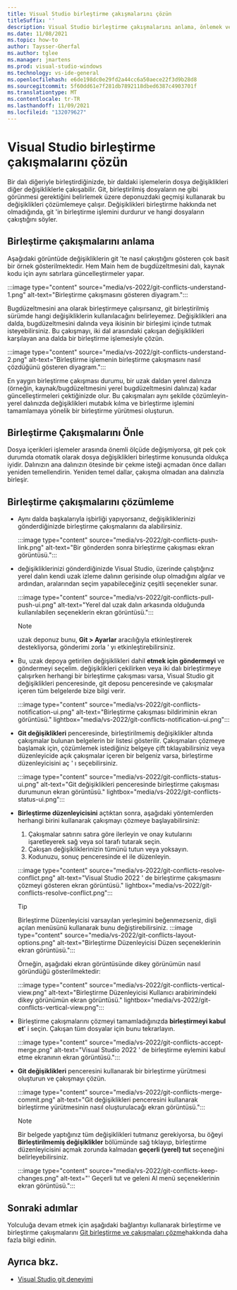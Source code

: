 ```yaml
---
title: Visual Studio birleştirme çakışmalarını çözün
titleSuffix: ''
description: Visual Studio birleştirme çakışmalarını anlama, önlemek ve çözmek.
ms.date: 11/08/2021
ms.topic: how-to
author: Taysser-Gherfal
ms.author: tglee
ms.manager: jmartens
ms.prod: visual-studio-windows
ms.technology: vs-ide-general
ms.openlocfilehash: e6de198dc0e29fd2a44cc6a50aece22f3d9b28d8
ms.sourcegitcommit: 5f60dd61e7f281db7892118dbed6387c4903701f
ms.translationtype: MT
ms.contentlocale: tr-TR
ms.lasthandoff: 11/09/2021
ms.locfileid: "132079627"
---
```

# <a name="resolve-merge-conflicts-in-visual-studio"></a>Visual Studio birleştirme çakışmalarını çözün

Bir dalı diğeriyle birleştirdiğinizde, bir daldaki işlemelerin dosya değişiklikleri diğer değişikliklerle çakışabilir. Git, birleştirilmiş dosyaların ne gibi görünmesi gerektiğini belirlemek üzere deponuzdaki geçmişi kullanarak bu değişiklikleri çözümlemeye çalışır. Değişiklikleri birleştirme hakkında net olmadığında, git 'in birleştirme işlemini durdurur ve hangi dosyaların çakıştığını söyler.

## <a name="understand-merge-conflicts"></a>Birleştirme çakışmalarını anlama

Aşağıdaki görüntüde değişikliklerin git 'te nasıl çakıştığını gösteren çok basit bir örnek gösterilmektedir. Hem Main hem de bugdüzeltmesini dalı, kaynak kodu için aynı satırlara güncelleştirmeler yapar.

:::image type="content" source="media/vs-2022/git-conflicts-understand-1.png" alt-text="Birleştirme çakışmasını gösteren diyagram.":::

Bugdüzeltmesini ana olarak birleştirmeye çalışırsanız, git birleştirilmiş sürümde hangi değişikliklerin kullanılacağını belirleyemez. Değişiklikleri ana dalda, bugdüzeltmesini dalında veya ikisinin bir birleşimi içinde tutmak isteyebilirsiniz. Bu çakışmayı, iki dal arasındaki çakışan değişiklikleri karşılayan ana dalda bir birleştirme işlemesiyle çözün.

:::image type="content" source="media/vs-2022/git-conflicts-understand-2.png" alt-text="Birleştirme işlemenin birleştirme çakışmasını nasıl çözdüğünü gösteren diyagram.":::

En yaygın birleştirme çakışması durumu, bir uzak daldan yerel dalınıza (örneğin, kaynak/bugdüzeltmesini yerel bugdüzeltmesini dalınıza) kadar güncelleştirmeleri çektiğinizde olur. Bu çakışmaları aynı şekilde çözümleyin-yerel dalınızda değişiklikleri mutabık kılma ve birleştirme işlemini tamamlamaya yönelik bir birleştirme yürütmesi oluşturun.

## <a name="prevent-merge-conflicts"></a>Birleştirme Çakışmalarını Önle

Dosya içerikleri işlemeler arasında önemli ölçüde değişmiyorsa, git pek çok durumda otomatik olarak dosya değişiklikleri birleştirme konusunda oldukça iyidir. Dalınızın ana dalınızın ötesinde bir çekme isteği açmadan önce dalları yeniden temellendirin. Yeniden temel dallar, çakışma olmadan ana dalınızla birleşir.

## <a name="resolve-merge-conflicts"></a>Birleştirme çakışmalarını çözümleme

- Aynı dalda başkalarıyla işbirliği yapıyorsanız, değişikliklerinizi gönderdiğinizde birleştirme çakışmalarını da alabilirsiniz.

    :::image type="content" source="media/vs-2022/git-conflicts-push-link.png" alt-text="Bir gönderden sonra birleştirme çakışması ekran görüntüsü.":::

- değişikliklerinizi gönderdiğinizde Visual Studio, üzerinde çalıştığınız yerel dalın kendi uzak izleme dalının gerisinde olup olmadığını algılar ve ardından, aralarından seçim yapabileceğiniz çeşitli seçenekler sunar.

    :::image type="content" source="media/vs-2022/git-conflicts-pull-push-ui.png" alt-text="Yerel dal uzak dalın arkasında olduğunda kullanılabilen seçeneklerin ekran görüntüsü.":::

    > [!NOTE]
    > uzak deponuz bunu, **Git > Ayarlar** aracılığıyla etkinleştirerek destekliyorsa, gönderimi zorla ' yı etkinleştirebilirsiniz.

- Bu, uzak depoya getirilen değişiklikleri dahil **etmek için göndermeyi** ve göndermeyi seçelim. değişiklikleri çekilirken veya iki dalı birleştirmeye çalışırken herhangi bir birleştirme çakışması varsa, Visual Studio git değişiklikleri penceresinde, git deposu penceresinde ve çakışmalar içeren tüm belgelerde bize bilgi verir.

    :::image type="content" source="media/vs-2022/git-conflicts-notification-ui.png" alt-text="Birleştirme çakışması bildiriminin ekran görüntüsü." lightbox="media/vs-2022/git-conflicts-notification-ui.png":::

- **Git değişiklikleri** penceresinde, birleştirilmemiş değişiklikler altında çakışmalar bulunan belgelerin bir listesi gösterilir. Çakışmaları çözmeye başlamak için, çözümlemek istediğiniz belgeye çift tıklayabilirsiniz veya düzenleyicide açık çakışmalar içeren bir belgeniz varsa, birleştirme düzenleyicisini aç ' ı seçebilirsiniz.

    :::image type="content" source="media/vs-2022/git-conflicts-status-ui.png" alt-text="Git değişiklikleri penceresinde birleştirme çakışması durumunun ekran görüntüsü." lightbox="media/vs-2022/git-conflicts-status-ui.png":::

- **Birleştirme düzenleyicisini** açtıktan sonra, aşağıdaki yöntemlerden herhangi birini kullanarak çakışmayı çözmeye başlayabilirsiniz:
    1. Çakışmalar satırını satıra göre ilerleyin ve onay kutularını işaretleyerek sağ veya sol tarafı tutarak seçin.
    1. Çakışan değişikliklerinizin tümünü tutun veya yoksayın.
    1. Kodunuzu, sonuç penceresinde el ile düzenleyin.

    :::image type="content" source="media/vs-2022/git-conflicts-resolve-conflict.png" alt-text="Visual Studio 2022 ' de birleştirme çakışmasını çözmeyi gösteren ekran görüntüsü." lightbox="media/vs-2022/git-conflicts-resolve-conflict.png":::

    > [!TIP]
    > Birleştirme Düzenleyicisi varsayılan yerleşimini beğenmezseniz, dişli açılan menüsünü kullanarak bunu değiştirebilirsiniz.
    > :::image type="content" source="media/vs-2022/git-conflicts-layout-options.png" alt-text="Birleştirme Düzenleyicisi Düzen seçeneklerinin ekran görüntüsü.":::
    >
    >Örneğin, aşağıdaki ekran görüntüsünde dikey görünümün nasıl göründüğü gösterilmektedir:
    >
    > :::image type="content" source="media/vs-2022/git-conflicts-vertical-view.png" alt-text="Birleştirme Düzenleyicisi Kullanıcı arabirimindeki dikey görünümün ekran görüntüsü." lightbox="media/vs-2022/git-conflicts-vertical-view.png":::

- Birleştirme çakışmalarını çözmeyi tamamladığınızda **birleştirmeyi kabul et**' i seçin. Çakışan tüm dosyalar için bunu tekrarlayın.

    :::image type="content" source="media/vs-2022/git-conflicts-accept-merge.png" alt-text="Visual Studio 2022 ' de birleştirme eylemini kabul etme ekranının ekran görüntüsü.":::

- **Git değişiklikleri** penceresini kullanarak bir birleştirme yürütmesi oluşturun ve çakışmayı çözün.

    :::image type="content" source="media/vs-2022/git-conflicts-merge-commit.png" alt-text="Git değişiklikleri penceresini kullanarak birleştirme yürütmesinin nasıl oluşturulacağı ekran görüntüsü.":::

    > [!NOTE]
    > Bir belgede yaptığınız tüm değişiklikleri tutmanız gerekiyorsa, bu öğeyi **Birleştirilmemiş değişiklikler** bölümünde sağ tıklayıp, birleştirme düzenleyicisini açmak zorunda kalmadan **geçerli (yerel) tut** seçeneğini belirleyebilirsiniz.
    >
    > :::image type="content" source="media/vs-2022/git-conflicts-keep-changes.png" alt-text="' Geçerli tut ve geleni Al menü seçeneklerinin ekran görüntüsü.":::

## <a name="next-steps"></a>Sonraki adımlar

Yolculuğa devam etmek için aşağıdaki bağlantıyı kullanarak birleştirme ve birleştirme çakışmalarını [Git birleştirme ve çakışmaları çözme](https://git-scm.com/docs/git-merge)hakkında daha fazla bilgi edinin.

## <a name="see-also"></a>Ayrıca bkz.

- [Visual Studio git deneyimi](../ide/git-with-visual-studio.md)